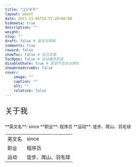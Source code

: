 ```yaml
---
title: "🙋🏻‍♂️关于"
layout: about
date: 2021-11-06T14:57:28+08:00
hidemeta: true
description: ""
weight:
slug: ""
draft: false # 是否为草稿
comments: true
reward: false
showToc: false # 显示目录
TocOpen: false # 自动展开目录
disableShare: true # 底部不显示分享栏
showbreadcrumbs: false
cover:
    image: ""
    caption: ""
    alt: ""
    relative: false
---
```




<p style="font-size: 25px;">关于我</p>
**英文名**: since
**职业**: 程序员
**运动**: 徒步、爬山、羽毛球 

|       |           |
| ----- |-----------|
| 英文名 | since     |
| 职业  | 程序员       |
| 运动  | 徒步、爬山、羽毛球 |